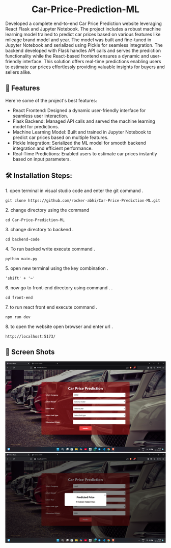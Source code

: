<h1 align="center" id="title">Car-Price-Prediction-ML</h1>

<p id="description">Developed a complete end-to-end Car Price Prediction website leveraging React Flask and Jupyter Notebook. The project includes a robust machine learning model trained to predict car prices based on various features like mileage brand model and year. The model was built and fine-tuned in Jupyter Notebook and serialized using Pickle for seamless integration. The backend developed with Flask handles API calls and serves the prediction functionality while the React-based frontend ensures a dynamic and user-friendly interface. This solution offers real-time predictions enabling users to estimate car prices effortlessly providing valuable insights for buyers and sellers alike.</p>

  
  
<h2>🧐 Features</h2>

Here're some of the project's best features:

*   React Frontend: Designed a dynamic user-friendly interface for seamless user interaction.
*   Flask Backend: Managed API calls and served the machine learning model for predictions.
*   Machine Learning Model: Built and trained in Jupyter Notebook to predict car prices based on multiple features.
*   Pickle Integration: Serialized the ML model for smooth backend integration and efficient performance.
*   Real-Time Predictions: Enabled users to estimate car prices instantly based on input parameters.

<h2>🛠️ Installation Steps:</h2>

<p>1. open terminal in visual studio code and enter the git command .</p>

```
git clone https://github.com/rocker-abhi/Car-Price-Prediction-ML.git
```

<p>2. change directory using the command</p>

```
cd Car-Price-Prediction-ML
```

<p>3. change directory to backend .</p>

```
cd backend-code
```

<p>4. To run backed write execute command .</p>

```
python main.py
```

<p>5. open new terminal using the key combination .</p>

```
'shift' + '~'
```

<p>6. now go to front-end directory using command . .</p>

```
cd front-end
```

<p>7. to run react front end execute command .</p>

```
npm run dev
```

<p>8. to open the website open browser and enter url .</p>

```
http://localhost:5173/
```

<h2>🧐 Screen Shots </h2>

<img src="Screen Shot/ss_1.png" alt="Screenshot" />
<img src="Screen Shot/ss_2.png" alt="Screenshot" />
